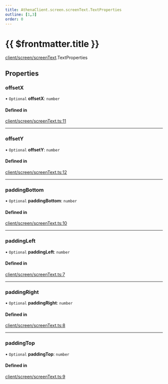 ```yaml
---
title: AthenaClient.screen.screenText.TextProperties
outline: [1,3]
order: 0
---
```


# {{ $frontmatter.title }}


[client/screen/screenText](../modules/client_screen_screenText.md).TextProperties

## Properties

### offsetX

• `Optional` **offsetX**: `number`

#### Defined in

[client/screen/screenText.ts:11](https://github.com/Stuyk/altv-athena/blob/feb0cb2/src/core/client/screen/screenText.ts#L11)

___

### offsetY

• `Optional` **offsetY**: `number`

#### Defined in

[client/screen/screenText.ts:12](https://github.com/Stuyk/altv-athena/blob/feb0cb2/src/core/client/screen/screenText.ts#L12)

___

### paddingBottom

• `Optional` **paddingBottom**: `number`

#### Defined in

[client/screen/screenText.ts:10](https://github.com/Stuyk/altv-athena/blob/feb0cb2/src/core/client/screen/screenText.ts#L10)

___

### paddingLeft

• `Optional` **paddingLeft**: `number`

#### Defined in

[client/screen/screenText.ts:7](https://github.com/Stuyk/altv-athena/blob/feb0cb2/src/core/client/screen/screenText.ts#L7)

___

### paddingRight

• `Optional` **paddingRight**: `number`

#### Defined in

[client/screen/screenText.ts:8](https://github.com/Stuyk/altv-athena/blob/feb0cb2/src/core/client/screen/screenText.ts#L8)

___

### paddingTop

• `Optional` **paddingTop**: `number`

#### Defined in

[client/screen/screenText.ts:9](https://github.com/Stuyk/altv-athena/blob/feb0cb2/src/core/client/screen/screenText.ts#L9)
